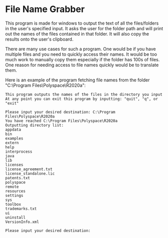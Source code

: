 # File Name Grabber
This program is made for windows to output the text of all the files/folders in the user's specified input. It asks the user for the folder path and will print out the names of the files contained in that folder. It will also copy the results onto the user's clipboard.

There are many use cases for such a program. One would be if you have multiple files and you need to quickly access their names. It would be too much work to manually copy them especially if the folder has 100s of files. One reason for needing access to file names quickly would be to translate them.

Here is an example of the program fetching file names from the folder "C:\Program Files\Polyspace\R2020a":
```
This program outputs the names of the files in the directory you input
At any point you can exit this program by inputting: "quit", "q", or "exit"

Please input your desired destination: C:\Program Files\Polyspace\R2020a
You have reached C:\Program Files\Polyspace\R2020a
Outputting directory list:
appdata
bin
examples
extern
help
interprocess
java
lib
licenses
license_agreement.txt
license_standalone.lic
patents.txt
polyspace
remote
resources
settings
sys
toolbox
trademarks.txt
ui
uninstall
VersionInfo.xml

Please input your desired destination:
```
